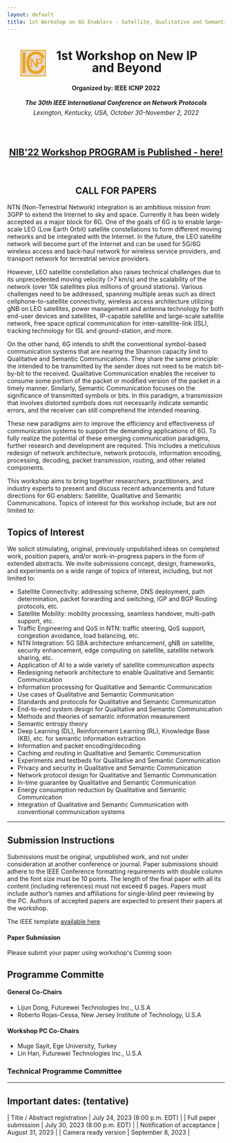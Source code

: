 ```yaml
---
layout: default
title: 1st Workshop on 6G Enablers - Satellite, Qualitative and Semantic Communications
---
```

<!-- <h1 style="text-align: center;">1st Workshop on New IP and Beyond</h1> -->

<div style="clear: both;">
  <div style="float: left; padding-left:30px">
    <img src="assets/img/icnp_logo.png" width='60' height='YYY' alt="">
  </div>
  <div>
    <h1 style="text-align: center; padding-right:40px; line-height:1em;">1st Workshop on New IP and Beyond</h1>
  </div>
</div>

<h4 style="text-align: center;line-height:2em;">Organized by: IEEE ICNP 2022</h4>
<h5 style="text-align: center; line-height:0em;">The 30th IEEE International Conference on Network Protocols</h5>
<h6 style="text-align: center;line-height:0em;">Lexington, Kentucky, USA, October 30-November 2, 2022</h6>

<div align="center">
<br>
<h2><a href="http://newip-and-beyond.net/program.html">NIB'22 Workshop PROGRAM is Published - here!</a></h2>
<br>
</div>

<h2 style="text-align: center;">CALL FOR PAPERS</h2>

NTN (Non-Terrestrial Network) integration is an ambitious mission from 3GPP to extend the Internet to sky and space. Currently it has been widely accepted as a major block for 6G. One of the goals of 6G is to enable large-scale LEO (Low Earth Orbit) satellite constellations to form different moving networks and be integrated with the Internet. In the future, the LEO satellite network will become part of the Internet and can be used for 5G/6G wireless access and back-haul network for wireless service providers, and transport network for terrestrial service providers. 

However, LEO satellite constellation also raises technical challenges due to its unprecedented moving velocity (>7 km/s) and the scalability of the network (over 10k satellites plus millions of ground stations). Various challenges need to be addressed, spanning multiple areas such as direct cellphone-to-satellite connectivity, wireless access architecture utilizing gNB on LEO satellites, power management and antenna technology for both end-user devices and satellites, IP-capable satellite and large-scale satellite network, free space optical communication for inter-satellite-link (ISL), tracking technology for ISL and ground-station, and more.

On the other hand, 6G intends to shift the conventional symbol-based communication systems that are nearing the Shannon capacity limit to Qualitative and Semantic Communications. They share the same principle: the intended to be transmitted by the sender does not need to be match bit-by-bit to the received. Qualitative Communication enables the receiver to consume some portion of the packet or modified version of the packet in a timely manner. Similarly, Semantic Communication focuses on the significance of transmitted symbols or bits. In this paradigm, a transmission that involves distorted symbols does not necessarily indicate semantic errors, and the receiver can still comprehend the intended meaning. 

These new paradigms aim to improve the efficiency and effectiveness of communication systems to support the demanding applications of 6G. To fully realize the potential of these emerging communication paradigms, further research and development are required. This includes a meticulous redesign of network architecture, network protocols, information encoding, processing, decoding, packet transmission, routing, and other related components.

This workshop aims to bring together researchers, practitioners, and industry experts to present and discuss recent advancements and future directions for 6G enablers: Satellite, Qualitative and Semantic Communications. Topics of interest for this workshop include, but are not limited to:

## Topics of Interest

We solicit stimulating, original, previously unpublished ideas on completed work, position papers, and/or work-in-progress papers in the form of extended abstracts. We invite submissions concept, design, frameworks, and experiments on a wide range of topics of interest, including, but not limited to:

- Satellite Connectivity: addressing scheme, DNS deployment, path determination, packet forwarding and switching, IGP and BGP Routing protocols, etc.
- Satellite Mobility: mobility processing, seamless handover, multi-path support, etc.
- Traffic Engineering and QoS in NTN: traffic steering, QoS support, congestion avoidance, load balancing, etc.
- NTN Integration: 5G SBA architecture enhancement, gNB on satellite, security enhancement, edge computing on satellite, satellite network sharing, etc.
- Application of AI to a wide variety of satellite communication aspects
- Redesigning network architecture to enable Qualitative and Semantic Communication
- Information processing for Qualitative and Semantic Communication
- Use cases of Qualitative and Semantic Communication 
- Standards and protocols for Qualitative and Semantic Communication
- End-to-end system design for Qualitative and Semantic Communication
- Methods and theories of semantic information measurement
- Semantic entropy theory
- Deep Learning (DL), Reinforcement Learning (RL), Knowledge Base (KB), etc. for semantic information extraction
- Information and packet encoding/decoding
- Caching and routing in Qualitative and Semantic Communication
- Experiments and testbeds for Qualitative and Semantic Communication
- Privacy and security in Qualitative and Semantic Communication
- Network protocol design for Qualitative and Semantic Communication 
- In-time guarantee by Qualitative and Semantic Communication
- Energy consumption reduction by Qualitative and Semantic Communication
- Integration of Qualitative and Semantic Communication with conventional communication systems

----

## Submission Instructions

Submissions must be original, unpublished work, and not under consideration at another conference or journal. Paper submissions should adhere to the IEEE Conference formatting requirements  with double column and the font size must be 10 points. The length of the final paper with all its content (including references) must not exceed 6 pages. Papers must include author’s names and affiliations for single-blind peer reviewing by the PC. Authors of accepted papers are expected to present their papers at the workshop.

The IEEE template [available here](https://www.ieee.org/conferences/publishing/templates.html)

#### Paper Submission

Please submit your paper using workshop's  Coming soon

## Programme Committe


#### General Co-Chairs

- Lijun Dong, Futurewei Technologies Inc., U.S.A
- Roberto Rojas-Cessa, New Jersey Institute of Technology, U.S.A


#### Workshop PC Co-Chairs

- Muge Sayit, Ege University, Turkey
- Lin Han, Futurewei Technologies Inc., U.S.A

### Technical Programme Committee




---

## Important dates: (tentative)

| Title / Abstract registration	| July 24, 2023 (8:00 p.m. EDT) |
| Full paper submission	| July 30, 2023 (8:00 p.m. EDT) |
| Notification of acceptance |	August 31, 2023 |
| Camera ready version | 	September 8, 2023 |
